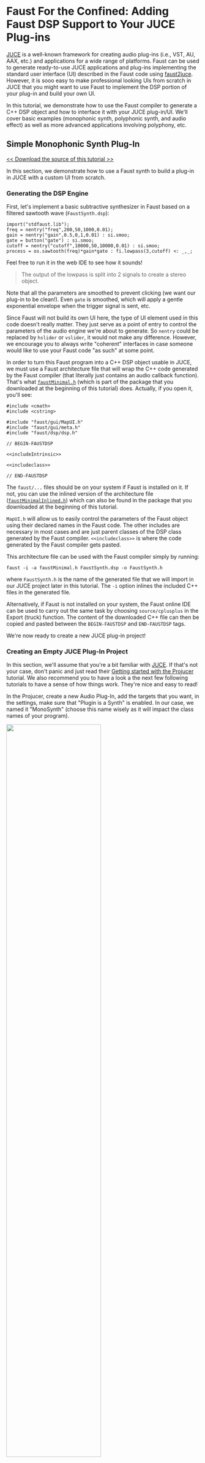 # Faust For the Confined: Adding Faust DSP Support to Your JUCE Plug-ins

[JUCE](https:/juce.com/) is a well-known framework for creating audio plug-ins (i.e., VST, AU, AAX, etc.) and applications for a wide range of platforms. Faust can be used to generate ready-to-use JUCE applications and plug-ins implementing the standard user interface (UI) described in the Faust code using [faust2juce](https://github.com/grame-cncm/faust/tree/master-dev/architecture/juce). However, it is sooo easy to make professional looking UIs from scratch in JUCE that you might want to use Faust to implement the DSP portion of your plug-in and build your own UI.

In this tutorial, we demonstrate how to use the Faust compiler to generate a C++ DSP object and how to interface it with your JUCE plug-in/UI. We'll cover basic examples (monophonic synth, polyphonic synth, and audio effect) as well as more advanced applications involving polyphony, etc.

## Simple Monophonic Synth Plug-In

[<< Download the source of this tutorial >>](2020-04-10-faust-juce/misc/mono.zip)

In this section, we demonstrate how to use a Faust synth to build a plug-in in JUCE with a custom UI from scratch.

### Generating the DSP Engine

First, let's implement a basic subtractive synthesizer in Faust based on a filtered sawtooth wave (`FaustSynth.dsp`):

<!-- faust-run -->
```
import("stdfaust.lib");
freq = nentry("freq",200,50,1000,0.01);
gain = nentry("gain",0.5,0,1,0.01) : si.smoo;
gate = button("gate") : si.smoo;
cutoff = nentry("cutoff",10000,50,10000,0.01) : si.smoo;
process = os.sawtooth(freq)*gain*gate : fi.lowpass(3,cutoff) <: _,_;
```
<!-- /faust-run -->

Feel free to run it in the web IDE to see how it sounds!

> The output of the lowpass is split into 2 signals to create a stereo object.

Note that all the parameters are smoothed to prevent clicking (we want our plug-in to be clean!). Even `gate` is smoothed, which will apply a gentle exponential envelope when the trigger signal is sent, etc.

Since Faust will not build its own UI here, the type of UI element used in this code doesn't really matter. They just serve as a point of entry to control the parameters of the audio engine we're about to generate. So `nentry` could be replaced by `hslider` or `vslider`, it would not make any difference. However, we encourage you to always write "coherent" interfaces in case someone would like to use your Faust code "as such" at some point.

In order to turn this Faust program into a C++ DSP object usable in JUCE, we must use a Faust architecture file that will wrap the C++ code generated by the Faust compiler (that literally just contains an audio callback function). That's what [`faustMinimal.h`](2020-04-10-faust-juce/misc/faustMinimal.h) (which is part of the package that you downloaded at the beginning of this tutorial) does. Actually, if you open it, you'll see:

```
#include <cmath>
#include <cstring>

#include "faust/gui/MapUI.h"
#include "faust/gui/meta.h"
#include "faust/dsp/dsp.h"

// BEGIN-FAUSTDSP

<<includeIntrinsic>>

<<includeclass>>

// END-FAUSTDSP
```

The `faust/...` files should be on your system if Faust is installed on it. If not, you can use the inlined version of the architecture file ([`faustMinimalInlined.h`](2020-04-10-faust-juce/misc/faustMinimalInlined.h)) which can also be found in the package that you downloaded at the beginning of this tutorial.

`MapUI.h` will allow us to easily control the parameters of the Faust object using their declared names in the Faust code. The other includes are necessary in most cases and are just parent classes of the DSP class generated by the Faust compiler. `<<includeclass>>` is where the code generated by the Faust compiler gets pasted.

This architecture file can be used with the Faust compiler simply by running:

```
faust -i -a faustMinimal.h FaustSynth.dsp -o FaustSynth.h 
```

where `FaustSynth.h` is the name of the generated file that we will import in our JUCE project later in this tutorial. The `-i` option inlines the included C++ files in the generated file. 

Alternatively, if Faust is not installed on your system, the Faust online IDE can be used to carry out the same task by choosing `source/cplusplus` in the Export (truck) function. The content of the downloaded C++ file can then be copied and pasted between the `BEGIN-FAUSTDSP` and `END-FAUSTDSP` tags.

We're now ready to create a new JUCE plug-in project!

### Creating an Empty JUCE Plug-In Project

In this section, we'll assume that you're a bit familiar with [JUCE](https://juce.com/). If that's not your case, don't panic and just read their [Getting started with the Projucer](https://docs.juce.com/master/tutorial_new_projucer_project.html) tutorial. We also recommend you to have a look a the next few following tutorials to have a sense of how things work. They're nice and easy to read!

In the Projucer, create a new Audio Plug-In, add the targets that you want, in the settings, make sure that "Plugin is a Synth" is enabled. In our case, we named it "MonoSynth" (choose this name wisely as it will impact the class names of your program).

<img src="img/newPlugin.jpg" class="mx-auto d-block" width="70%">

Now, place the `FaustSynth.h` file generated in the previous step in the `Source` folder of your JUCE plug-in project. Then select it in `Source` in your file browser and drag it to the Projucer so that it becomes visible in the `Source` tab:

<img src="img/juceProject.jpg" class="mx-auto d-block" width="70%">

At this point, try to compile your plug-in and see if it runs. Remember that JUCE now generates a "standalone plug-in" by default which is super convenient to test things without having to open the plug-in in a third party application.

### Integrating the Faust DSP Object to The JUCE Project

Let's now integrate our Faust-generated DSP object to the `PluginProcessor`. Declare the following elements in the private section of the `MonoSynthAudioProcessor` class of `PluginProcessor.h`:

```
private:
    MapUI* fUI;
    dsp* fDSP;
    float** outputs;
    //==============================================================================
    JUCE_DECLARE_NON_COPYABLE_WITH_LEAK_DETECTOR (MonoSynthAudioProcessor)
```

`fUI` will be used to control the parameters of the Faust DSP, and `fDSP` will contain the audio DSP/callback itself (that's basically the object generated by the Faust compiler). In order to declare these objects without knowing the definition of `MapUI` and `dsp` you'll also have to declare empty class definitions at the beginning of the file:

```
class dsp;
class MapUI;

class MonoSynthAudioProcessor : public AudioProcessor
``` 

In `PluginProcessor.cpp`, include `FaustSynth.h` at the beginning of the file in the includes section:

```
#include "PluginProcessor.h"
#include "PluginEditor.h"
#include "FaustSynth.h"
```

Write the following in the `prepareToPlay` method:

```
void MonoSynthAudioProcessor::prepareToPlay(double sampleRate, int samplesPerBlock)
{
    fDSP = new mydsp();
    fDSP->init(sampleRate);
    fUI = new MapUI();
    fDSP->buildUserInterface(fUI);
    outputs = new float*[2];
    for (int channel = 0; channel < 2; ++channel) {
        outputs[channel] = new float[samplesPerBlock];
    }
}
```

Here, `fDSP` which is the Faust DSP object is first instantiated. Then `fUI` which will be used to control the parameters of the DSP is instantiated. These 2 objects are bound together using the `buildUserInterface` method of `fDSP`. Finally, memory is allocated for the stereo output of the Faust object. Note that `outputs` is a double array (one dimension for audio channels and one dimension for audio samples/buffers).

Conversly, write the following in the `releaseResources` method of `MonoSynthAudioProcessor`:

```
void MonoSynthAudioProcessor::releaseResources()
{
    delete fDSP;
    delete fUI;
    for (int channel = 0; channel < 2; ++channel) {
        delete[] outputs[channel];
    }
    delete [] outputs;
}
```

Here, we just free the memory allocated in the previous steps when resources are released.

Let's now get into the heart of the matter: the audio callback which is implemented through the `processBlock` method of `MonoSynthAudioProcessor`:

```
void MonoSynthAudioProcessor::processBlock (AudioBuffer<float>& buffer, MidiBuffer& midiMessages)
{
    ScopedNoDenormals noDenormals;
    auto totalNumInputChannels = getTotalNumInputChannels();
    auto totalNumOutputChannels = getTotalNumOutputChannels();

    fDSP->compute(buffer.getNumSamples(),NULL,outputs);
    
    for (int channel = 0; channel < totalNumOutputChannels; ++channel) {
        for (int i = 0; i < buffer.getNumSamples(); i++) {
            *buffer.getWritePointer(channel,i) = outputs[channel][i];
        }
    }
}
```

Here, we basically compute one full audio block of size `buffer.getNumSamples()`, we store it in `outputs` and we then link `outputs` to the actual audio output of `processBlock` (`*buffer.getWritePointer(channel,i)`).

At this point, you should be able to produce sound with your plug-in! Temporarily add the following line to the `prepareToPlay` method to set the value of the `gate` parameter to one:

```
fUI->setParamValue("gate",1);
```

Note how `fUI` is used here to configure the parameter of the Faust DSP using its `setParamValue` method which has 2 arguments: the path/name of the parameter in the Faust code, and its value.

Try to compile the plug-in for your desired target (e.g., VST, AU, etc.). In our case we'll juste generate a standalone plug-in for convenience. When running the plug-in, you should now hear sound!

Since we want to control the parameters of our synth from the `PluginEditor`, we must create a series of public methods in `PluginProcessor` to control each parameter of our synth. In `PluginProcessor.h` this will look like:

```
public:
  void setFreq(float freq);
  void setGain(float gain);
  void setCutoff(float cutoff);
  void setGate(bool gate);
```

and the corresponding implementation in `PluginProcessor.cpp` will be:

```
void MonoSynthAudioProcessor::setFreq(float freq)
{
    fUI->setParamValue("freq",freq);
}

void MonoSynthAudioProcessor::setGain(float gain)
{
    fUI->setParamValue("gain",gain);
}

void MonoSynthAudioProcessor::setGate(bool gate)
{
    if(gate) {
        fUI->setParamValue("gate",1);
    } else {
        fUI->setParamValue("gate",0);
    }
}

void MonoSynthAudioProcessor::setCutoff(float cutoff)
{
    fUI->setParamValue("cutoff",cutoff);
}
```


That's it for the `PluginProcessor`! Easy isn't it ;)? Now, let's add a basic interface to control this synth.

We add a series of sliders, button, and labels to the private section of `MonoSynthAudioProcessorEditor` in `PluginEditor.h`:

```
private:
  Slider frequencySlider;
  Slider gainSlider;
  Slider cutoffSlider;
  ToggleButton onOffButton;
    
  Label frequencyLabel;
  Label gainLabel;
  Label cutoffLabel;
  Label onOffLabel;
``` 

and their corresponding implementation in `PluginEditor.cpp`:

```
MonoSynthAudioProcessorEditor::MonoSynthAudioProcessorEditor(MonoSynthAudioProcessor& p)
    : AudioProcessorEditor(&p), processor(p)
{
    setSize (800, 130);

    addAndMakeVisible(frequencySlider);
    frequencySlider.setRange(50.0, 5000.0);
    frequencySlider.setSkewFactorFromMidPoint(500.0);
    frequencySlider.setValue(300);
    frequencySlider.onValueChange = [this] {
        processor.setFreq(frequencySlider.getValue());  
    };

    addAndMakeVisible(frequencyLabel);
    frequencyLabel.setText("Frequency", dontSendNotification);
    frequencyLabel.attachToComponent(&frequencySlider, true);

    addAndMakeVisible(gainSlider);
    gainSlider.setRange(0.0, 1.0);
    gainSlider.setValue(0.5);
    gainSlider.onValueChange = [this] { 
        processor.setGain(gainSlider.getValue()); 
    };

    addAndMakeVisible(gainLabel);
    gainLabel.setText("Gain", dontSendNotification);
    gainLabel.attachToComponent (&gainSlider, true);

    addAndMakeVisible(cutoffSlider);
    cutoffSlider.setRange(50.0, 10000.0);
    cutoffSlider.setValue(5000.0);
    cutoffSlider.onValueChange = [this] { 
        processor.setCutoff(cutoffSlider.getValue()); 
    };

    addAndMakeVisible(cutoffLabel);
    cutoffLabel.setText("Cutoff", dontSendNotification);
    cutoffLabel.attachToComponent(&cutoffSlider, true);

    addAndMakeVisible(onOffButton);
    onOffButton.onClick = [this] { 
        processor.setGate(onOffButton.getToggleState());
    };

    addAndMakeVisible(onOffLabel);
    onOffLabel.setText("On/Off", dontSendNotification);
    onOffLabel.attachToComponent (&onOffButton, true);
}
```

The methods that we declared in the previous step are basically called to set the value of the parameters of our DSP engine thanks to the `processor` object.

The `resized` method must be implemented so that the various UI elements that we created actually have a size:

```
void MonoSynthAudioProcessorEditor::resized()
{
    const int sliderLeft = 80;
    frequencySlider.setBounds(sliderLeft, 10, getWidth() - sliderLeft - 20, 20);
    gainSlider.setBounds(sliderLeft, 40, getWidth() - sliderLeft - 20, 20);
    cutoffSlider.setBounds(sliderLeft, 70, getWidth() - sliderLeft - 20, 20);
    onOffButton.setBounds(sliderLeft, 100, getWidth() - sliderLeft - 20, 20);
}
``` 

Finally, make sure that you clean the implementation of the `paint` method to get rid of the default ugly "Hello World:"

```
void MonoSynthAudioProcessorEditor::paint (Graphics& g)
{
    g.fillAll(getLookAndFeel().findColour (ResizableWindow::backgroundColourId));
}
```

Compile your plug-in and run it, it should look like this:

<img src="img/plugin.jpg" class="mx-auto d-block" width="60%">

The goal of this section was just to show you how to integrate a Faust DSP object into a JUCE plug-in project and how to control it with a simple UI. 
Once again, JUCE is a powerful tool to implement sophisticated UI in a very simple way. You'll find all the documentation you need on their website](https://juce.com/) to start making beautiful plug-ins!

## Simple Audio Effect Plug-In

[<< Download the source of this tutorial >>](2020-04-10-faust-juce/misc/effect.zip)

In this section, we demonstrate how to use a Faust effect to build a plug-in in JUCE with a custom UI from scratch.

### Generating the DSP Engine

The steps for generating an audio effect C++ DSP object with Faust are exactly the same as for a synth ([see the previous section](#simple-monophonic-synth-plug-in)) and the [`faustMinimal.h`](2020-04-10-faust-juce/misc/faustMinimal.h) architecture file can be used as well.

For this example, we'll be using a stereo echo:

<!-- faust-run -->
```
import("stdfaust.lib");
echo(d,f) = +~de.delay(48000,del)*f
with {
  del = d*ma.SR;
};
delay = nentry("delay",0.25,0,1,0.01) : si.smoo;
feedback = nentry("feedback",0.5,0,1,0.01) : si.smoo;
process = par(i,2,echo(delay,feedback));
```
<!-- /faust-run -->

Then run something like:

```
faust -i -a faustMinimal.h FaustEffect.dsp -o Effect/Source/FaustEffect.h 
```

### Creating a New Empty JUCE Plug-In Project

The steps are the same as for the [mono synthesizer tutorial](#simple-monophonic-synth-plug-in) except that the "Plug-in is a Synth" checkbox shouldn't be checked this time. For this example, we decided to give a very bad and explicit name to our plug-in project: "Effect.""

Finally, import the C++ file generated in the previous step (i.e., `FaustEffect.h`) in your project. 

### Integrating the Faust DSP Object to The JUCE Project

Steps are also similar to the [mono synthesizer tutorial](#simple-monophonic-synth-plug-in) here, except that an audio input should be created. So, in `PluginProcessor.h`, we'll have:

```
private:
    MapUI* fUI;
    dsp* fDSP;
    float **inputs;
    float **outputs;
```

In `PluginProcessor.cpp`, for the `prepareToPlay` and `releaseResources` methods:

```
void EffectAudioProcessor::prepareToPlay (double sampleRate, int samplesPerBlock)
{
    fDSP = new mydsp();
    fDSP->init(sampleRate);
    fUI = new MapUI();
    fDSP->buildUserInterface(fUI);
    inputs = new float*[2];
    outputs = new float*[2];
    for (int channel = 0; channel < 2; ++channel) {
        inputs[channel] = new float[samplesPerBlock];
        outputs[channel] = new float[samplesPerBlock];
    }
}

void EffectAudioProcessor::releaseResources()
{
    delete fDSP;
    delete fUI;
    for (int channel = 0; channel < 2; ++channel) {
        delete[] inputs[channel];
        delete[] outputs[channel];
    }
    delete [] inputs;
    delete [] outputs;
}
```
and the audio callback:

```
void EffectAudioProcessor::processBlock (AudioBuffer<float>& buffer, MidiBuffer& midiMessages)
{
    ScopedNoDenormals noDenormals;
    auto totalNumInputChannels  = getTotalNumInputChannels();
    auto totalNumOutputChannels = getTotalNumOutputChannels();

    for (int channel = 0; channel < totalNumInputChannels; ++channel) {
        for (int i = 0; i < buffer.getNumSamples(); i++) {
            inputs[channel][i] = *buffer.getWritePointer(channel,i);
        }
    }

    fDSP->compute(buffer.getNumSamples(),inputs,outputs);
    
    for (int channel = 0; channel < totalNumOutputChannels; ++channel) {
        for (int i = 0; i < buffer.getNumSamples(); i++){
            *buffer.getWritePointer(channel,i) = outputs[channel][i];
        }
    }
}
```

This should be relatively self-explanatory.

Of course, the corresponding control methods should be created as well, etc.:

```
void EffectAudioProcessor::setDelay(float delay)
{
    fUI->setParamValue("delay",delay);
}

void EffectAudioProcessor::setFeedback(float feedback)
{
    fUI->setParamValue("feedback",feedback);
}
``` 

On the interface side, things can be easily adapted to match this new configuration with something like this:

```
EffectAudioProcessorEditor::EffectAudioProcessorEditor (EffectAudioProcessor& p)
    : AudioProcessorEditor(&p), processor(p)
{
    // Make sure that before the constructor has finished, you've set the
    // editor's size to whatever you need it to be.
    setSize(800, 100);
    
    addAndMakeVisible (delaySlider);
    delaySlider.setRange(0.0, 1.0);
    delaySlider.setValue(0.5);
    delaySlider.onValueChange = [this] {
        processor.setDelay(delaySlider.getValue());  
    };
    
    addAndMakeVisible(delayLabel);
    delayLabel.setText("Delay (s)", dontSendNotification);
    delayLabel.attachToComponent (&delaySlider, true);
    
    addAndMakeVisible(feedbackSlider);
    feedbackSlider.setRange(0.0, 1.0);
    feedbackSlider.setValue(0.5);
    feedbackSlider.onValueChange = [this] {
        processor.setFeedback(feedbackSlider.getValue());  
    };
    
    addAndMakeVisible(feedbackLabel);
    feedbackLabel.setText("Feedback", dontSendNotification);
    feedbackLabel.attachToComponent(&feedbackSlider, true);    
}

void EffectAudioProcessorEditor::resized()
{
    const int sliderLeft = 80;
    delaySlider.setBounds(sliderLeft, 10, getWidth() - sliderLeft - 20, 20);
    feedbackSlider.setBounds(sliderLeft, 40, getWidth() - sliderLeft - 20, 20);
}
```

Try to compile your program and you should have a beautiful effect plug-in :).

## Creating and Using a Polyphonic Faust DSP Object

[<< Download the source of this tutorial >>](2020-04-10-faust-juce/misc/poly.zip)

The procedure to create a polyphonic synthesizer DSP object is slightly different than for a simple monophonic synth such as the one presented at the beginning of this tutorial. Here, we'll be using the same Faust program as one used for the [mono synthesizer example](#simple-monophonic-synth-plug-in). To enable polyphony, we just need to configure the `nvoices` metadata which allows us to specify the maximum number of voices of polyphony of the DSP object that will be generated:

<!-- faust-run -->
```
declare options "[midi:on][nvoices:12]";

import("stdfaust.lib");
freq = nentry("freq",200,50,1000,0.01);
gain = nentry("gain",0.5,0,1,0.01) : si.smoo;
gate = button("gate") : si.smoo;
cutoff = nentry("cutoff",10000,50,10000,0.01) : si.smoo;
process = os.sawtooth(freq)*gain*gate : fi.lowpass(3,cutoff) <: _,_;
```
<!-- /faust-run -->

The package downloadable at the beginning of this tutorial contains a Faust architecture file slightly different from the one used in the previous examples (mono synth and effect): [faustMinimalPoly.h](2020-04-10-faust-juce/misc/faustMinimalPoly.h). If you open it, you'll see:

```
#include <cmath>
#include <cstring>

#include "faust/misc.h"
#include "faust/gui/UI.h"
#include "faust/gui/JSONUIDecoder.h"
#include "faust/dsp/dsp.h"
#include "faust/dsp/dsp-adapter.h"
#include "faust/gui/meta.h"

// BEGIN-FAUSTDSP

<<includeIntrinsic>>

<<includeclass>>

// END-FAUSTDSP

#include "faust/dsp/faust-poly-engine.h"
#include "faust/audio/dummy-audio.h"

std::list<GUI*> GUI::fGuiList;
ztimedmap GUI::gTimedZoneMap;
```

`faust-poly-engine.h` contains the `FaustPolyEngine` class which can be used to turn a Faust C++ DSP object into a polyphonic synthesizer. In order for this class to work, an "audio driver" must be provided which is what the `dummyaudio` class available in `dummy-audio.h` can be used for. It also allows us to pass the sampling rate and the buffer size to `FaustPolyEngine`.

Compile the previous Faust program using this architecture file either by using the Faust command-line compiler or web IDE:

```
faust -i -a faustMinimalPoly.h FaustSynth.dsp -o PolySynth/Source/FaustSynth.h
```

and integrate `FaustSynth.h` to a new JUCE synth plug-in project (following the same steps as in the [mono synth tutorial](#simple-monophonic-synth-plug-in)).

In `PluginProcessor.h`, declare the following objects:

```
private:
    audio *driver;
    FaustPolyEngine *faustObject;
    float **outputs;
    //==============================================================================
    JUCE_DECLARE_NON_COPYABLE_WITH_LEAK_DETECTOR (PolySynthAudioProcessor)
```

Once again, `faustObject` here will be the polyphonic Faust object and `driver` will be used to pass the sampling rate and buffer size to the system.

Don't forget the declare the corresponding empty classes at the beginning of the file:

```
class FaustPolyEngine;
class audio;

class PolySynthAudioProcessor : public AudioProcessor
{
```

In `PluginProcessor.cpp`, first don't forget to include `FaustSynth.h`. Then fill `prepareToPlay` with the following code:

```
void PolySynthAudioProcessor::prepareToPlay(double sampleRate, int samplesPerBlock)
{
    driver =  new dummyaudio(sampleRate,samplesPerBlock);
    faustObject = new FaustPolyEngine(NULL,driver,NULL);
    outputs = new float*[2];
    for (int channel = 0; channel < 2; ++channel){
        outputs[channel] = new float[samplesPerBlock];
    }
}
```

First, the empty audio driver is instantiated and passed to the Faust polyphonic object. Of course, we allocate memory for the audio output.

Resources are freed as follows:

```
void PolySynthAudioProcessor::releaseResources()
{
    //delete faustObject;
    delete driver;
    for (int channel = 0; channel < 2; ++channel) {
        delete[] outputs[channel];
    }
    delete [] outputs;
}
```

The `processBlock` method works the same way as for the [mono synth tutorial](#simple-monophonic-synth-plug-in) except that the compute method is called here directly from the `faustObject` (`FaustPolyEngine`).

```
void PolySynthAudioProcessor::processBlock (AudioBuffer<float>& buffer, MidiBuffer& midiMessages)
{
    ScopedNoDenormals noDenormals;
    auto totalNumInputChannels = getTotalNumInputChannels();
    auto totalNumOutputChannels = getTotalNumOutputChannels();

    faustObject->compute(buffer.getNumSamples(),NULL,outputs);

    for (int channel = 0; channel < totalNumOutputChannels; ++channel) {
        for (int i = 0; i < buffer.getNumSamples(); i++) {
            *buffer.getWritePointer(channel,i) = outputs[channel][i];
        }
    }
}
```

While the `setParamValue` method can now be called directly from `faustObject` to set the value of specific parameters of the Faust object, other polyphony-specific methods are available such as `keyOn` and `keyOff`. For an exhaustive list, you can have a look at the source of `FaustPolyEngine` which should just speak by itself.

Our final goal for this tutorial is to create a simple plug-in with the following interface:

<img src="img/polyPlugin.jpg" class="mx-auto d-block" width="60%">

Hence, the Faust DSP object should be controlled with a polyphonic keyboard. New methods must be created in `PluginProcessor.cpp` to send keyon and keyoff events from the `PluginEditor` to the `PluginProcessor`:

```
void PolySynthAudioProcessor::keyOn(int pitch, int velocity)
{
    faustObject->keyOn(pitch,velocity);
}

void PolySynthAudioProcessor::keyOff(int pitch)
{
    faustObject->keyOff(pitch);
}

void PolySynthAudioProcessor::setCutoff(float cutoff)
{
    faustObject->setParamValue("cutoff",cutoff);
}
``` 

Don't forget to declare these methods in `PluginProcessor.h`, of course.

`keyOn` will allocate a new voice, convert its `pitch` parameter into a frequency that will be sent automatically to the Faust `freq` parameter, `velocity` is converted to a level that will be sent to the `gain` parameter, and the `gate` parameter is set to 1. Inversely, `keyOff` sets `gate` to 0 and waits for t60 to be reached to de-allocate the current voice.

`keyOn` returns a voice ID whose type is `unsigned long`. This ID can then be used to change the parameter of a specific voice. We're not using this functionality in the example presented in this tutorial but here is how this would work:

```
unsigned long voiceID = dspFaust.keyOn(60,110);
dspFaust.setVoiceParamValue("/synth/cutoff",voiceID,378);
```

Note that voices can also be allocated directly without using `keyOn` and `keyOff` with the `newVoice` and the `deleteVoice` methods:

```
unsigned long voiceID = dspFaust.newVoice();
dspFaust.setVoiceParamValue("/synth/gate",voiceID,1);
// do something...
dspFaust.deleteVoice(voiceID);
```

Using `setParamValue` as we're doing in the current example, we can set the value of a parameter for all the voices of the DSP engine.

The following implementation is extremely primitive and only the messages from the UI keyboard are processed: we're just doing this for the sake of the example. If you've never worked with keyboards and MIDI in JUCE, we strongly recommend you to read [this tutorial](https://docs.juce.com/master/tutorial_handling_midi_events.html).

In `PluginEditor.h`, let's first add the following inheritance to the `PolySynthAudioProcessorEditor` class:

```
class PolySynthAudioProcessorEditor : 
  public AudioProcessorEditor, 
  private MidiInputCallback, 
  private MidiKeyboardStateListener
{
```

This is necessary to implement the MIDI callback and the keyboard (UI) listener.
This inheritance requires us to implement the following methods in the
private section of `PluginEditor.h`. We also add an instance of a UI keyboard
and its associated state as well as a slider and its label to control the
cutoff frequency of the lowpass:

```
private:
  void handleNoteOn(MidiKeyboardState*, int midiChannel, int midiNoteNumber, float velocity) override;
  void handleNoteOff(MidiKeyboardState*, int midiChannel, int midiNoteNumber, float /*velocity*/) override;
  void handleIncomingMidiMessage(MidiInput* source, const MidiMessage& message) override;
  
  MidiKeyboardState keyboardState;   
  MidiKeyboardComponent keyboardComponent; 
    
  Slider cutoffSlider;
  Label cutoffLabel;
``` 

In `PluginEditor.cpp`, we can add the keyboard and the slider to the constructor:

```
PolySynthAudioProcessorEditor::PolySynthAudioProcessorEditor (PolySynthAudioProcessor& p)
    : AudioProcessorEditor(&p), processor(p), keyboardComponent (keyboardState, MidiKeyboardComponent::horizontalKeyboard)
{
    setSize (800, 150);

    addAndMakeVisible(keyboardComponent);
    keyboardState.addListener(this);

    addAndMakeVisible(cutoffSlider);
    cutoffSlider.setRange(50.0, 10000.0);
    cutoffSlider.setValue(5000.0);
    cutoffSlider.onValueChange = [this] { 
        processor.setCutoff(cutoffSlider.getValue()); 
    };

    addAndMakeVisible(cutoffLabel);
    cutoffLabel.setText("Cutoff", dontSendNotification);
    cutoffLabel.attachToComponent(&cutoffSlider, true);
}
```

and we must de-allocate the keyboard state listener in the destructor:

```
PolySynthAudioProcessorEditor::~PolySynthAudioProcessorEditor()
{
    keyboardState.removeListener(this);
}
``` 

The implementation of the `setCutoff` method is detailed later in this tutorial and is very similar to the one described in the previous section.

We also need to define the size of the various elements in the interface (as we did before):

```
void PolySynthAudioProcessorEditor::resized()
{
    const int sliderLeft = 80;
    keyboardComponent.setBounds (10,10,getWidth()-30,100);
    cutoffSlider.setBounds(sliderLeft, 120, getWidth() - sliderLeft - 20, 20);
}
```

MIDI messages are retrieved from the keyboard simply by implementing the following inherited methods:

```
void PolySynthAudioProcessorEditor::handleIncomingMidiMessage (MidiInput* source, const MidiMessage& message) {}

void PolySynthAudioProcessorEditor::handleNoteOn(MidiKeyboardState*, int midiChannel, int midiNoteNumber, float velocity)
{
    processor.keyOn(midiNoteNumber,int(127*velocity));
}

void PolySynthAudioProcessorEditor::handleNoteOff(MidiKeyboardState*, int midiChannel, int midiNoteNumber, float /*velocity*/)
{
    processor.keyOff(midiNoteNumber);
}
```

That's it folks! Try to compile and run your plug-in, it should just work. Of course, things could be significantly improved here but at this point, you should be able to sail on your own.  
